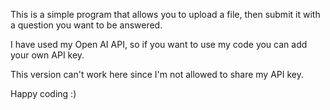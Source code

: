 This is a simple program that allows you to upload a file, then submit it with a question you want to be answered.

I have used my Open AI API, so if you want to use my code you can add your own API key.

This version can't work here since I'm not allowed to share my API key.

Happy coding :) 
